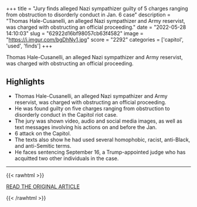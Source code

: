 +++
title = "Jury finds alleged Nazi sympathizer guilty of 5 charges ranging from obstruction to disorderly conduct in Jan. 6 case"
description = "Thomas Hale-Cusanelli, an alleged Nazi sympathizer and Army reservist, was charged with obstructing an official proceeding."
date = "2022-05-28 14:10:03"
slug = "62922d16bf98057cb63f4582"
image = "https://i.imgur.com/bgDhNy1.jpg"
score = "2292"
categories = ['capitol', 'used', 'finds']
+++

Thomas Hale-Cusanelli, an alleged Nazi sympathizer and Army reservist, was charged with obstructing an official proceeding.

## Highlights

- Thomas Hale-Cusanelli, an alleged Nazi sympathizer and Army reservist, was charged with obstructing an official proceeding.
- He was found guilty on five charges ranging from obstruction to disorderly conduct in the Capitol riot case.
- The jury was shown video, audio and social media images, as well as text messages involving his actions on and before the Jan.
- 6 attack on the Capitol.
- The texts also show he had used several homophobic, racist, anti-Black, and anti-Semitic terms.
- He faces sentencing September 16, a Trump-appointed judge who has acquitted two other individuals in the case.

---

{{< rawhtml >}}
  <p class="article-category">
    <a target="_blank" href="https://abcnews.go.com/Politics/jury-finds-alleged-nazi-sympathizer-xx-jan-case/story?id=85025366">READ THE ORIGINAL ARTICLE</a>
  </p>
{{< /rawhtml >}}
